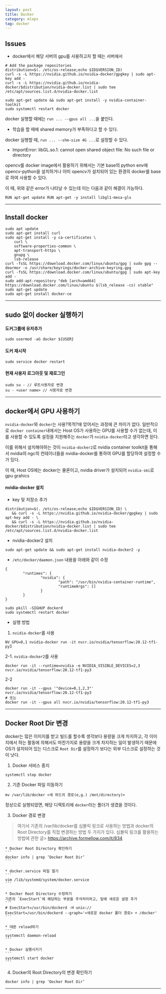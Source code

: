 ```yaml
---
layout: post
title: Docker
category: mlops
tag: docker
---
```





## Issues

* docker에서 해당 서버의 gpu를 사용하고자 할 때는 서버에서 

```
# Add the package repositories
distribution=$(. /etc/os-release;echo $ID$VERSION_ID)
curl -s -L https://nvidia.github.io/nvidia-docker/gpgkey | sudo apt-key add -
curl -s -L https://nvidia.github.io/nvidia-docker/$distribution/nvidia-docker.list | sudo tee /etc/apt/sources.list.d/nvidia-docker.list

sudo apt-get update && sudo apt-get install -y nvidia-container-toolkit
sudo systemctl restart docker
```

docker 실행할 때에는 `run ... --gpus all ...`을 붙인다. 


* 학습을 할 때에 shared memory가 부족하다고 할 수 있다. 

docker 실행할 때, `run ... --shm-size 4G ...`로 설정할 수 있다. 


* ImportError: libGL.so.1: cannot open shared object file: No such file or directory

opencv를 docker image에서 활용하기 위해서는 기본 base의 python env에 opencv-python을 설치하거나
이미 opencv가 설치되어 있는 환경의 docker를 base로 하여 사용할 수 있다. 

이 때, 위와 같은 error가 나타날 수 있는데 이는 다음과 같이 해결이 가능하다. 

```
RUN apt-get update RUN apt-get -y install libgl1-mesa-glx
```

-----------------------------------------------------------------------------
## Install docker
```
sudo apt update
sudo apt-get install curl 
sudo apt-get install -y ca-certificates \ 
    curl \
    software-properties-common \
    apt-transport-https \
    gnupg \
    lsb-release
curl -fsSL https://download.docker.com/linux/ubuntu/gpg | sudo gpg --dearmor -o /usr/share/keyrings/docker-archive-keyring.gpg
curl -fsSL https://download.docker.com/linux/ubuntu/gpg | sudo apt-key add - 
sudo add-apt-repository "deb [arch=amd64] https://download.docker.com/linux/ubuntu $(lsb_release -cs) stable" 
sudo apt-get update 
sudo apt-get install docker-ce
```
-----------------------------------------------------------------------------
## sudo 없이 docker 실행하기
 
#### 도커그룹에 유저추가
````
sudo usermod -aG docker ${USER}
````

#### 도커 재시작
```
sudo service docker restart
```

#### 현재 사용자 로그아웃 및 재로그인
```
sudo su - // 루트사용자로 변경
su - <user name> // 사용자로 변경
```

-----------------------------------------------------------------------------
## docker에서 GPU 사용하기

`nvidia-docker`와 `docker`는 사용?목적?애 았어서는 과정에 큰 차이가 없다. 일반적으로 `docker container`내에서는 Host OS가 사용하는 GPU를 사용할 수가 없는데, 이를 사용할 수 있도록 설정을 지원해주는 `docker`가 `nvidia-docker`라고 생각하면 된다. 

이를 위해서 설치해야하는 것이 `nvidia-docker2`로 nvidia container toolkit을 통해서 nvidia의 ngc의 컨테이너들을 nvidia-docker를 통하여 GPU를 할당하여 설정할 수가 있다.

이 때, Host OS에는 docker는 물론이고, nvidia driver가 설치되어 `nvidia-smi`로 gpu grahics

#### nvidia-docker 설치
* key 및 저장소 추가
```
distribution=$(. /etc/os-release;echo $ID$VERSION_ID) \
   && curl -s -L https://nvidia.github.io/nvidia-docker/gpgkey | sudo apt-key add - \
   && curl -s -L https://nvidia.github.io/nvidia-docker/$distribution/nvidia-docker.list | sudo tee /etc/apt/sources.list.d/nvidia-docker.list
```

* nvidia-docker2 설치
``` 
sudo apt-get update && sudo apt-get install nvidia-docker2 -y
```

* `/etc/docker/daemon.json` 내용을 아래와 같이 수정
```
{
        "runtimes": {
                "nvidia": {
                        "path": "/usr/bin/nvidia-container-runtime",
                        "runtimeArgs": []
                }
        }
}
```
```
sudo pkill -SIGHUP dockerd
sudo systemctl restart docker
```

* 실행 방법
1. `nvidia-docker`를 사용
```
NV_GPU=0,1 nvidia-docker run -it nvcr.io/nvidia/tensorflow:20.12-tf1-py3
```

2-1. `nvidia-docker2`를 사용
```
docker run -it --runtime=nvidia -e NVIDIA_VISIBLE_DEVICES=2,3 nvcr.io/nvidia/tensorflow:20.12-tf1-py3
```
2-2
```
docker run -it --gpus '"device=0,1,2,3"' nvcr.io/nvidia/tensorflow:20.12-tf1-py3
# 또는 
docker run -it --gpus all nvcr.io/nvidia/tensorflow:20.12-tf1-py3
```
-------------------------------------------------------
## Docker Root Dir 변경

docker는 많은 이미지를 받고 빌드를 할수록 생각보다 용량을 크게 차지하고, 각 이미지에서 하는 활동에 의해서도 마찬가지로 용량을 크게 차지하는 일이 발생하기 때문에 OS가 설치되어 있는 디스크로 `Root Dir`를 설정하기 보다는 외부 디스크로 설정하는 것이 낫다. 

1. Docker 서비스 중지
```
systemctl stop docker
``` 

2. 기존 Docker 파일 이동하기
```
mv /var/lib/docker <새 하드의 경로(e,g.) /mnt/directory)>
```

정상으로 실행되었면, 해당 디렉토리에 `docker`라는 폴더가 생겼을 것이다.

3. Docker 경로 변경

> 여기서 기존의 /var/lib/docker를 심볼릭 링크로 사용하는 방법과 docker의 Root Directory를 직접 변경하는 방법 두 가지가 있다. 
> 심볼릭 링크를 활용하는 방법에 관한 글> https://archive.formellow.com/it/834

    * Docker Root Directory 확인하기
    ```
    docker info | grep ‘Docker Root Dir’
    ```
    
    * docker.service 파일 열기
    ```
    vim /lib/systemd/system/docker.service
    ```
    
    * Docker Root Directory 수정하기
    기존의 `ExecStart`에 해당하는 부분을 주석처리하고, 밑에 새로운 설정 추가
    ```
    # ExecStart=/usr/bin/dockerd -H unix://   
    ExecStart=/usr/bin/dockerd --graph='<새로운 docker 폴더 경로> + /docker'
    ```
    
    * 데몬 reload하기
    ```
    systemctl daemon-reload
    ```
    
    * Docker 실행시키기
    ```
    systemctl start docker
    ``` 

4. Docker의 Root Directory의 변경 확인하기
```
docker info | grep 'Docker Root Dir’
```

----------------------------------------------------------------------------------------

